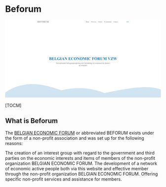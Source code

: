 # Beforum
![](https://github.com/Liedev/beforum/blob/main/beforum.JPG)

[TOCM]

## What is Beforum

The <a href="http://beforum.be/" target="_blank">BELGIAN ECONOMIC FORUM</a> or abbreviated BEFORUM exists under the form of a non-profit association and was set up for the following reasons:

The creation of an interest group with regard to the government and third parties on the economic interests and items of members of the non-profit organization BELGIAN ECONOMIC FORUM.
The development of a network of economic active people both via this website and effective member through the non-profit organization BELGIAN ECONOMIC FORUM.
Offering specific non-profit services and assistance for members.
